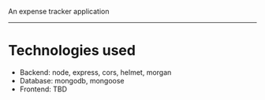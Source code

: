 An expense tracker application

---

# Technologies used

- Backend: node, express, cors, helmet, morgan
- Database: mongodb, mongoose
- Frontend: TBD
